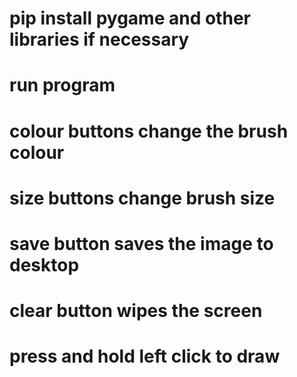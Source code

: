 # pip install pygame and other libraries if necessary
# run program
# colour buttons change the brush colour
# size buttons change brush size
# save button saves the image to desktop
# clear button wipes the screen
# press and hold left click to draw
